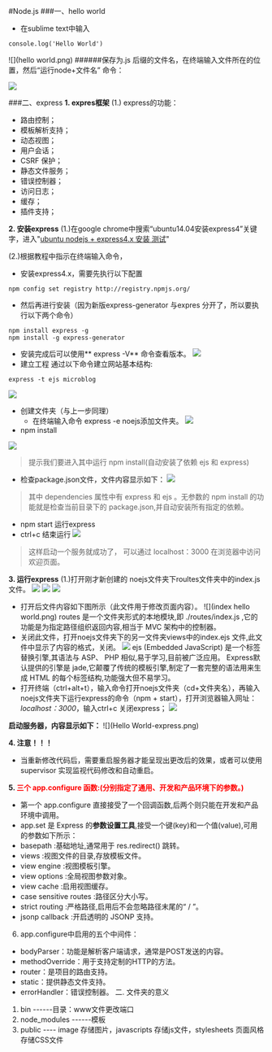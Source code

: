 #Node.js
###一、hello world
*  在sublime text中输入
```  
console.log('Hello World')
```
![](hello world.png)
######保存为.js 后缀的文件名，在终端输入文件所在的位置，然后“运行node+文件名” 命令：

![](helloworld.png)

###二、express
**1. expres框架**
(1.) express的功能：

* 路由控制；
* 模板解析支持；
* 动态视图；
* 用户会话；
* CSRF 保护；
* 静态文件服务；
* 错误控制器；
* 访问日志；
* 缓存；
* 插件支持；

**2. 安装express**
(1.)在google chrome中搜索“ubuntu14.04安装express4”关键字，进入"[ubuntu nodejs + express4.x 安装 测试](http://blog.csdn.net/ivanx_cc/article/details/46827291)"

(2.)根据教程中指示在终端输入命令，
* 安装express4.x，需要先执行以下配置 
```
npm config set registry http://registry.npmjs.org/
```
* 然后再进行安装（因为新版express-generator 与expres 分开了，所以要执行以下两个命令）
```
npm install express -g
npm install -g express-generator
```
* 安装完成后可以使用** express -V** 命令查看版本。
![](express版本查看.png)
* 建立工程
通过以下命令建立网站基本结构:
```
express -t ejs microblog
```
![](建立microblog.png)

* 创建文件夹（与上一步同理）
	* 在终端输入命令 express -e noejs添加文件夹。
	![](express安装文件夹.png)
* npm install

![](install命令.png)
>提示我们要进入其中运行 npm install(自动安装了依赖 ejs 和 express)

* 检查package.json文件，文件内容显示如下：
![](packagejson.png)
>其中 dependencies 属性中有 express 和 ejs 。无参数的 npm install 的功能就是检查当前目录下的 package.json,并自动安装所有指定的依赖。

* npm start 运行express
* ctrl+c 结束运行
![](start命令.png)
>这样启动一个服务就成功了， 可以通过 localhost：3000 在浏览器中访问欢迎页面。

**3. 运行express**
(1.)打开刚才新创建的 noejs文件夹下roultes文件夹中的index.js文件。
 ![](noejs.png)
  ![](routes.png)
  ![](index.png)
* 打开后文件内容如下图所示（此文件用于修改页面内容）。
 ![](index hello world.png)
 routes 是一个文件夹形式的本地模块,即 ./routes/index.js ,它的功能是为指定路径组织返回内容,相当于 MVC 架构中的控制器。
* 关闭此文件，打开noejs文件夹下的另一文件夹views中的index.ejs 文件,此文件中显示了内容的格式，关闭。
![](indexejs.png)
ejs (Embedded JavaScript) 是一个标签替换引擎,其语法与 ASP、 PHP 相似,易于学习,目前被广泛应用。 Express默认提供的引擎是 jade,它颠覆了传统的模板引擎,制定了一套完整的语法用来生成 HTML 的每个标签结构,功能强大但不易学习。
* 打开终端（ctrl+alt+t），输入命令打开noejs文件夹（cd+文件夹名），再输入noejs文件夹下运行express的命令（npm + start），打开浏览器输入网址：*localhost：3000*，输入ctrl+c 关闭express；
![](express内容显示.png)

**启动服务器，内容显示如下：**
![](Hello World-express.png)

**4. 注意！！！**
* 当重新修改代码后，需要重启服务器才能呈现出更改后的效果，或者可以使用 supervisor 实现监视代码修改和自动重启。

**5. <t style="color:red">三个 app.configure 函数:(分别指定了通用、开发和产品环境下的参数。)</t>**
* 第一个 app.configure 直接接受了一个回调函数,后两个则只能在开发和产品环境中调用。
* app.set 是 Express 的**参数设置工具**,接受一个键(key)和一个值(value),可用的参数如下所示：
*  basepath :基础地址,通常用于 res.redirect() 跳转。
* views :视图文件的目录,存放模板文件。
* view engine :视图模板引擎。
* view options :全局视图参数对象。
* view cache :启用视图缓存。
* case sensitive routes :路径区分大小写。
* strict routing :严格路径,启用后不会忽略路径末尾的“ / ”。
* jsonp callback :开启透明的 JSONP 支持。
6. app.configure中启用的五个中间件：
* bodyParser：功能是解析客户端请求，通常是POST发送的内容。
* methodOverride：用于支持定制的HTTP的方法。
* router：是项目的路由支持。
* static：提供静态文件支持。
* errorHandler：错误控制器。
二. 文件夹的意义
1. bin ------目录：www文件更改端口
2. node_modules ------模板
3. public ---- image 存储图片，javascripts 存储js文件，stylesheets 页面风格存储CSS文件
